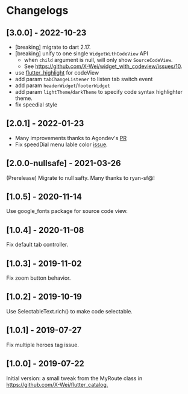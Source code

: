 # Changelogs

## [3.0.0] - 2022-10-23
- [breaking] migrate to dart 2.17.
- [breaking] unify to one single `WidgetWithCodeView` API
  - when `child` argument is null, will only show `SourceCodeView`.
  - See https://github.com/X-Wei/widget_with_codeview/issues/10.
- use [flutter_highlight](https://pub.dev/packages/flutter_highlight) for codeView
- add param `tabChangeListener` to listen tab switch event
- add param `headerWidget`/`footerWidget`
- add param `lightTheme`/`darkTheme` to specify code syntax highlighter theme.
- fix speedial style

## [2.0.1] - 2022-01-23
- Many improvements thanks to Agondev's [PR](https://github.com/X-Wei/widget_with_codeview/pull/11)
- Fix speedDial menu lable color [issue](https://github.com/X-Wei/flutter_catalog/issues/120).

## [2.0.0-nullsafe] - 2021-03-26

(Prerelease) Migrate to null safty. 
Many thanks to ryan-sf@!

## [1.0.5] - 2020-11-14

Use google_fonts package for source code view.

## [1.0.4] - 2020-11-08

Fix default tab controller.

## [1.0.3] - 2019-11-02

Fix zoom button behavior.

## [1.0.2] - 2019-10-19

Use SelectableText.rich() to make code selectable.

## [1.0.1] - 2019-07-27

Fix multiple heroes tag issue.

## [1.0.0] - 2019-07-22

Initial version: a small tweak from the MyRoute class in
<https://github.com/X-Wei/flutter_catalog.>

